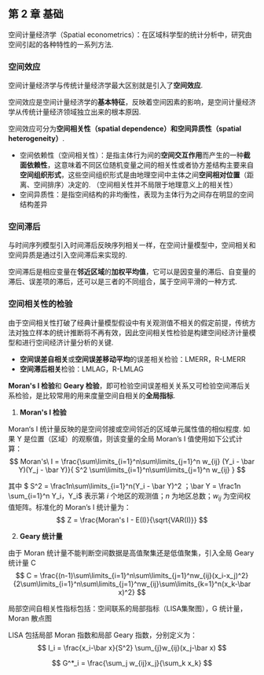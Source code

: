 ## 第 2 章 基础

空间计量经济学（Spatial econometrics）：在区域科学型的统计分析中，研究由空间引起的各种特性的一系列方法. 

### 空间效应

空间计量经济学与传统计量经济学最大区别就是引入了**空间效应**.

空间效应是空间计量经济学的**基本特征**，反映着空间因素的影响，是空间计量经济学从传统计量经济领域独立出来的根本原因.

空间效应可分为**空间相关性（spatial dependence）**和**空间异质性（spatial heterogeneity）**.

* 空间依赖性（空间相关性）：是指主体行为间的**空间交互作用**而产生的一种**截面依赖性**，这意味着不同区位随机变量之间的相关性或者协方差结构主要来自**空间组织形式**，这些空间组织形式是由地理空间中主体之间**空间相对位置**（距离、空间排序）决定的. （空间相关性并不局限于地理意义上的相关性）
* 空间异质性：是指空间结构的非均衡性，表现为主体行为之间存在明显的空间结构差异

### 空间滞后

与时间序列模型引入时间滞后反映序列相关一样，在空间计量模型中，空间相关和空间异质是通过引入空间滞后来实现的.

空间滞后是相应变量在**邻近区域**的**加权平均值**，它可以是因变量的滞后、自变量的滞后、误差项的滞后，还可以是三者的不同组合，属于空间平滑的一种方式.

### 空间相关性的检验

由于空间相关性打破了经典计量模型假设中有关观测值不相关的假定前提，传统方法对独立样本的统计推断将不再有效，因此空间相关性检验是构建空间经济计量模型和进行空间经济计量分析的关键.

* **空间误差自相关**或**空间误差移动平均**的误差相关检验：LMERR，R-LMERR
* **空间滞后相关**检验：LMLAG，R-LMLAG

**Moran's I 检验**和 **Geary 检验**，即可检验空间误差相关关系又可检验空间滞后关系检验，是比较常用的用来度量空间自相关的**全局指标**. 

1. **Moran's I 检验**

Moran‘s I 统计量反映的是空间邻接或空间邻近的区域单元属性值的相似程度. 如果 Y 是位置（区域）的观察值，则该变量的全局 Moran’s I 值使用如下公式计算：
$$
Moran's\ I = \frac{\sum\limits_{i=1}^n\sum\limits_{j=1}^n w_{ij} (Y_i - \bar Y)(Y_j - \bar Y)}{
S^2 \sum\limits_{i=1}^n\sum\limits_{j=1}^n w_{ij}
}
$$

其中 $ S^2 = \frac1n\sum\limits_{i=1}^n(Y_i - \bar Y)^2 $；$\bar Y = \frac1n \sum_{i=1}^n Y_i$，$Y_i$ 表示第 $i$ 个地区的观测值；$n$ 为地区总数；$w_{ij}$ 为空间权值矩阵。标准化的 Moran’s I 统计量为：
$$
Z = \frac{Moran's I - E(I)}{\sqrt{VAR(I)}}
$$

2. **Geary 统计量**



由于 Moran 统计量不能判断空间数据是高值聚集还是低值聚集，引入全局 Geary 统计量 C
$$
C = \frac{(n-1)\sum\limits_{i=1}^n\sum\limits_{j=1}^nw_{ij}(x_i-x_j)^2}{2\sum\limits_{i=1}^n\sum\limits_{j=1}^nw_{ij}\sum\limits_{k=1}^n(x_k-\bar x)^2}
$$


局部空间自相关性指标包括：空间联系的局部指标（LISA集聚图），G 统计量，Moran 散点图

LISA 包括局部 Moran 指数和局部 Geary 指数，分别定义为：
$$
I_i = \frac{x_i-\bar x}{S^2} \sum_{j}w_{ij}(x_j-\bar x)
$$

$$
G^*_i = \frac{\sum_j w_{ij}x_j}{\sum_k x_k}
$$

